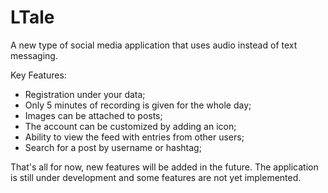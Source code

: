 # LTale

A new type of social media application that uses audio instead of text messaging.

Key Features:
- Registration under your data;
- Only 5 minutes of recording is given for the whole day;
- Images can be attached to posts;
- The account can be customized by adding an icon;
- Ability to view the feed with entries from other users;
- Search for a post by username or hashtag;

That's all for now, new features will be added in the future. The application is still under development and some features are not yet implemented.
